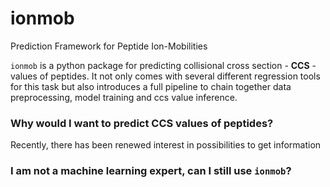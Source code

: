 # ionmob
Prediction Framework for Peptide Ion-Mobilities

```ionmob``` is a python package for predicting collisional cross section - **CCS** - values of peptides.
It not only comes with several different regression tools for this task but also introduces a full pipeline to chain together data preprocessing, model training and ccs value inference.

### Why would I want to predict CCS values of peptides?
Recently, there has been renewed interest in possibilities to get information 

### I am not a machine learning expert, can I still use ```ionmob```?

### 
